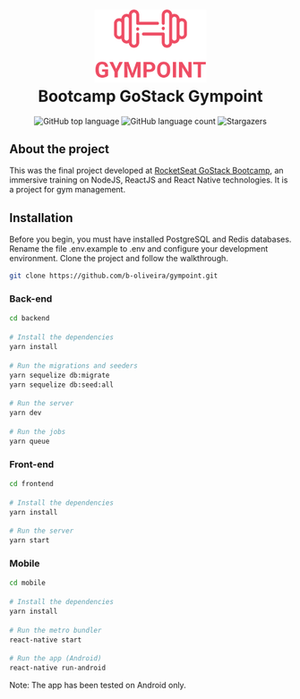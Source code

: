 <h1 align="center">
  <img src="https://github.com/b-oliveira/gympoint/blob/master/frontend/src/assets/logo.svg" title="Gympoint" width="200">
  <br />
  Bootcamp GoStack Gympoint
</h1>
<p align="center">
  <img alt="GitHub top language" src="https://img.shields.io/github/languages/top/b-oliveira/gympoint?color=EE4E62">

  <img alt="GitHub language count" src="https://img.shields.io/github/languages/count/b-oliveira/gympoint?color=EE4E62">
  
  <img alt="Stargazers" src="https://img.shields.io/github/stars/b-oliveira/gympoint?color=EE4E62">
</p>


## About the project
This was the final project developed at [RocketSeat GoStack Bootcamp](https://rocketseat.com.br/bootcamp), an immersive training on NodeJS, ReactJS and React Native technologies. It is a project for gym management.

## Installation
Before you begin, you must have installed PostgreSQL and Redis databases. Rename the file .env.example to .env and configure your development environment. Clone the project and follow the walkthrough.

```bash
git clone https://github.com/b-oliveira/gympoint.git
```

### Back-end

```bash
cd backend

# Install the dependencies
yarn install

# Run the migrations and seeders
yarn sequelize db:migrate
yarn sequelize db:seed:all

# Run the server
yarn dev

# Run the jobs
yarn queue

```

### Front-end

```bash
cd frontend

# Install the dependencies
yarn install

# Run the server
yarn start
```

### Mobile

```bash
cd mobile

# Install the dependencies
yarn install

# Run the metro bundler
react-native start

# Run the app (Android)
react-native run-android
```
Note: The app has been tested on Android only.

